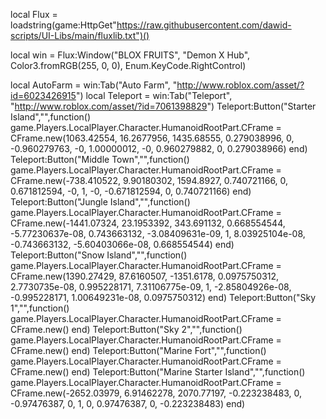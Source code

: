 local Flux = loadstring(game:HttpGet"https://raw.githubusercontent.com/dawid-scripts/UI-Libs/main/fluxlib.txt")()

local win = Flux:Window("BLOX FRUITS", "Demon X Hub", Color3.fromRGB(255, 0, 0), Enum.KeyCode.RightControl)

local AutoFarm = win:Tab("Auto Farm", "http://www.roblox.com/asset/?id=6023426915")
local Teleport = win:Tab("Teleport", "http://www.roblox.com/asset/?id=7061398829")
Teleport:Button("Starter Island","",function()
game.Players.LocalPlayer.Character.HumanoidRootPart.CFrame = CFrame.new(1063.42554, 16.2677956, 1435.68555, 0.279038996, 0, -0.960279763, -0, 1.00000012, -0, 0.960279882, 0, 0.279038966)
end)
Teleport:Button("Middle Town","",function()
game.Players.LocalPlayer.Character.HumanoidRootPart.CFrame = CFrame.new(-738.410522, 9.90180302, 1594.8927, 0.740721166, 0, 0.671812594, -0, 1, -0, -0.671812594, 0, 0.740721166)
end)
Teleport:Button("Jungle Island","",function()
game.Players.LocalPlayer.Character.HumanoidRootPart.CFrame = CFrame.new(-1441.07324, 23.1953392, 343.691132, 0.668554544, -5.77230637e-08, 0.743663132, -3.08409631e-09, 1, 8.03925104e-08, -0.743663132, -5.60403066e-08, 0.668554544)
end)
Teleport:Button("Snow Island","",function()
game.Players.LocalPlayer.Character.HumanoidRootPart.CFrame = CFrame.new(1390.27429, 87.6160507, -1351.6178, 0.0975750312, 2.7730735e-08, 0.995228171, 7.31106775e-09, 1, -2.85804926e-08, -0.995228171, 1.00649231e-08, 0.0975750312)
end)
Teleport:Button("Sky 1","",function()
game.Players.LocalPlayer.Character.HumanoidRootPart.CFrame = CFrame.new()
end)
Teleport:Button("Sky 2","",function()
game.Players.LocalPlayer.Character.HumanoidRootPart.CFrame = CFrame.new()
end)
Teleport:Button("Marine Fort","",function()
game.Players.LocalPlayer.Character.HumanoidRootPart.CFrame = CFrame.new()
end)
Teleport:Button("Marine Starter Island","",function()
game.Players.LocalPlayer.Character.HumanoidRootPart.CFrame = CFrame.new(-2652.03979, 6.91462278, 2070.77197, -0.223238483, 0, -0.97476387, 0, 1, 0, 0.97476387, 0, -0.223238483)
end)
